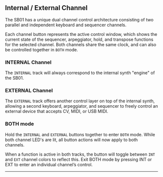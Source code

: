 ## Internal / External Channel

<article>

The SB01 has a unique dual channel control architecture consisting of two parallel and independent keyboard and sequencer channels.

Each channel button represents the active control window, which shows the current state of the sequencer, arpeggiator, hold, and transpose functions for the selected channel. Both channels share the same clock, and can also be controlled together in `BOTH` mode.

### INTERNAL Channel

The `INTERNAL` track will always correspond to the internal synth "engine" of the SB01. 

### EXTERNAL Channel

The `EXTERNAL` track offers another control layer on top of the internal synth, allowing a second keyboard, arpeggiator, and sequencer to freely control an external device that accepts CV, MIDI, or USB MIDI. 

### BOTH mode

Hold the `INTERNAL` and `EXTERNAL` buttons together to enter `BOTH` mode. While both channel LED's are lit, all button actions will now apply to both channels. 

When a function is active in both tracks, the button will toggle between `INT` and `EXT` channel colors to reflect this.
Exit BOTH mode by pressing INT or EXT to enter an individual channel’s control.

</article>

---
